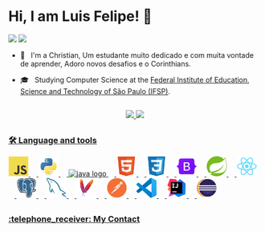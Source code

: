 # Hi, I am Luis Felipe! 👋

![](https://komarev.com/ghpvc/?username=luisfelipemaia&color=006bed)
![](https://img.shields.io/github/followers/luisfelipemaia.svg?style=social&label=Follow&maxAge=2592000)

- 🤔 &nbsp; I'm a Christian, Um estudante muito dedicado e com muita vontade de aprender, Adoro novos desafios e o Corinthians.
  
- 🎓 &nbsp; Studying Computer Science at the <a href="https://www.sbv.ifsp.edu.br/"> Federal Institute of Education, Science and Technology of São Paulo (IFSP)</a>.

##

<div align="center">
  <a href="https://github.com/luisfelipemaia">
  <img height="180em" src="https://github-readme-stats.vercel.app/api?      username=luisfelipemaia&show_icons=true&include_all_commits=true&count_private=true&theme=radical"/>
  <img height="180em" src="https://github-readme-stats.vercel.app/api/top-langs/?username=luisfelipemaia&layout=compact&langs_count=10&theme=radical"/>
</div>

##

<h3 align="left">🛠 Language and tools</h3>

<div align="left">
  <img src="https://github.com/devicons/devicon/blob/master/icons/javascript/javascript-original.svg" height="40" alt="javascript logo"  />
  <img width="12" />
  <img src="https://github.com/devicons/devicon/blob/master/icons/python/python-original.svg" height="40" alt="python logo"  />
  <img width="12" />
  <img src="https://cdn.jsdelivr.net/gh/devicons/devicon/icons/java/java-original.svg" height="40" alt="java logo"  />
  <img width="12" />
  <img src="https://github.com/devicons/devicon/blob/master/icons/html5/html5-original.svg" height="40" alt="html5 logo"  />
  <img width="12" />
  <img src="https://github.com/devicons/devicon/blob/master/icons/css3/css3-original.svg" height="40" alt="css3 logo"  />
  <img width="12" />
  <img src="https://github.com/devicons/devicon/blob/master/icons/bootstrap/bootstrap-original.svg" height="40" alt="bootstrap logo"  />
  <img width="12" />
  <img src="https://github.com/devicons/devicon/blob/master/icons/spring/spring-original.svg" height="40" alt="spring logo"  />
  <img width="12" />
  <img src="https://github.com/devicons/devicon/blob/master/icons/react/react-original.svg" height="40" alt="react logo"  />
  <img width="12" />
  <img src="https://github.com/devicons/devicon/blob/master/icons/postgresql/postgresql-original.svg" height="40" alt="postgresql logo"  />
  <img width="12" />
  <img src="https://github.com/devicons/devicon/blob/master/icons/mysql/mysql-original.svg" height="40" alt="mysql logo"  />
  <img width="12" />
  <img src="https://github.com/devicons/devicon/blob/master/icons/maven/maven-original.svg" height="40" alt="maven logo"  />
  <img width="12" />
  <img src="https://github.com/devicons/devicon/blob/master/icons/postman/postman-original.svg" height="40" alt="postman logo" />
  <img width="12" />
  <img src="https://github.com/devicons/devicon/blob/master/icons/vscode/vscode-original.svg" height="40" alt="vscode logo"  />
  <img width="12" />
  <img src="https://github.com/devicons/devicon/blob/master/icons/intellij/intellij-original.svg" height="40" alt="intellij logo"  />
  <img width="12" />
  <img src="https://github.com/devicons/devicon/blob/master/icons/eclipse/eclipse-original.svg" height="40" alt="eclipse logo"  />
</div>

##

<h3> :telephone_receiver:  My Contact</h3>
